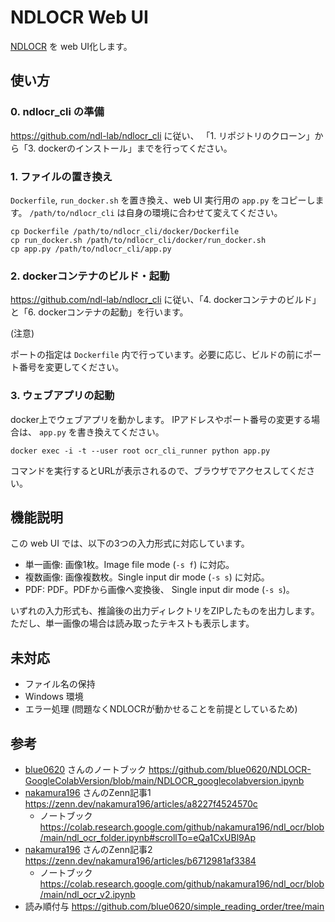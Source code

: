 # NDLOCR Web UI

[NDLOCR](https://github.com/ndl-lab/ndlocr_cli) を web UI化します。

## 使い方

### 0. ndlocr_cli の準備

https://github.com/ndl-lab/ndlocr_cli に従い、 「1. リポジトリのクローン」から「3. dockerのインストール」までを行ってください。


### 1. ファイルの置き換え
`Dockerfile`, `run_docker.sh` を置き換え、web UI 実行用の `app.py` をコピーします。
`/path/to/ndlocr_cli` は自身の環境に合わせて変えてください。

```
cp Dockerfile /path/to/ndlocr_cli/docker/Dockerfile
cp run_docker.sh /path/to/ndlocr_cli/docker/run_docker.sh
cp app.py /path/to/ndlocr_cli/app.py
```

### 2. dockerコンテナのビルド・起動

https://github.com/ndl-lab/ndlocr_cli に従い、「4. dockerコンテナのビルド」と「6. dockerコンテナの起動」を行います。

(注意)

ポートの指定は `Dockerfile` 内で行っています。必要に応じ、ビルドの前にポート番号を変更してください。


### 3. ウェブアプリの起動

docker上でウェブアプリを動かします。
IPアドレスやポート番号の変更する場合は、 `app.py` を書き換えてください。

```
docker exec -i -t --user root ocr_cli_runner python app.py
```

コマンドを実行するとURLが表示されるので、ブラウザでアクセスしてください。

## 機能説明

この web UI では、以下の3つの入力形式に対応しています。

- 単一画像: 画像1枚。Image file mode (`-s f`) に対応。 
- 複数画像: 画像複数枚。Single input dir mode (`-s s`) に対応。
- PDF: PDF。PDFから画像へ変換後、 Single input dir mode (`-s s`)。

いずれの入力形式も、推論後の出力ディレクトリをZIPしたものを出力します。
ただし、単一画像の場合は読み取ったテキストも表示します。

## 未対応
- ファイル名の保持
- Windows 環境
- エラー処理 (問題なくNDLOCRが動かせることを前提としているため)


## 参考
- [blue0620](https://github.com/blue0620) さんのノートブック https://github.com/blue0620/NDLOCR-GoogleColabVersion/blob/main/NDLOCR_googlecolabversion.ipynb
- [nakamura196](https://zenn.dev/nakamura196) さんのZenn記事1 https://zenn.dev/nakamura196/articles/a8227f4524570c
    - ノートブック https://colab.research.google.com/github/nakamura196/ndl_ocr/blob/main/ndl_ocr_folder.ipynb#scrollTo=eQa1CxUBl9Ap
- [nakamura196](https://zenn.dev/nakamura196) さんのZenn記事2 https://zenn.dev/nakamura196/articles/b6712981af3384
    - ノートブック https://colab.research.google.com/github/nakamura196/ndl_ocr/blob/main/ndl_ocr_v2.ipynb
- 読み順付与 https://github.com/blue0620/simple_reading_order/tree/main

